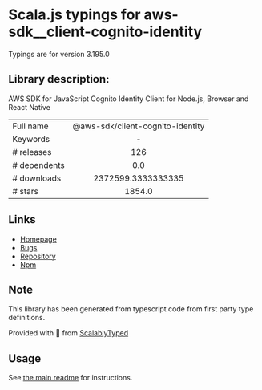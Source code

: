 
# Scala.js typings for aws-sdk__client-cognito-identity

Typings are for version 3.195.0

## Library description:
AWS SDK for JavaScript Cognito Identity Client for Node.js, Browser and React Native

|                    |                 |
| ------------------ | :-------------: |
| Full name          | @aws-sdk/client-cognito-identity |
| Keywords           | - |
| # releases         | 126 |
| # dependents       | 0.0 |
| # downloads        | 2372599.3333333335 |
| # stars            | 1854.0 |

## Links
- [Homepage](https://github.com/aws/aws-sdk-js-v3/tree/main/clients/client-cognito-identity)
- [Bugs](https://github.com/aws/aws-sdk-js-v3/issues)
- [Repository](https://github.com/aws/aws-sdk-js-v3)
- [Npm](https://www.npmjs.com/package/%40aws-sdk%2Fclient-cognito-identity)
    


## Note
This library has been generated from typescript code from first party type definitions.

Provided with :purple_heart: from [ScalablyTyped](https://github.com/oyvindberg/ScalablyTyped)

## Usage
See [the main readme](../../readme.md) for instructions.



